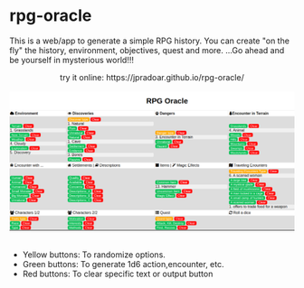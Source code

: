 # rpg-oracle
This is a web/app to generate a simple RPG history. You can create "on the fly" the history, environment, objectives, quest and more.  ...Go ahead and be yourself in mysterious world!!!

<div align="center">
try it online:  https://jpradoar.github.io/rpg-oracle/
<br><br>
<img src="img/oracle-demo.png">
</div>

<br>

* Yellow buttons: To randomize options.
* Green buttons: To generate 1d6 action,encounter, etc. 
* Red buttons: To clear specific text or output button


 


